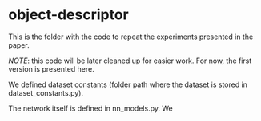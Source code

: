 # object-descriptor
This is the folder with the code to repeat the experiments presented in the paper.


*NOTE*: this code will be later cleaned up for easier work. For now, the first version is presented here.

We defined dataset constants (folder path where the dataset is stored in dataset_constants.py).

The network itself is defined in nn_models.py. We 
